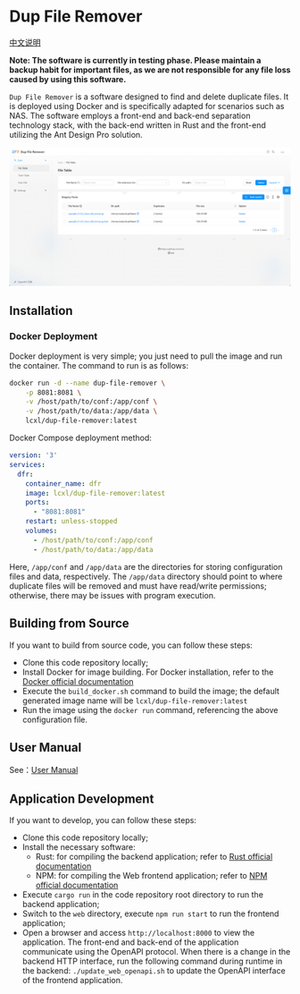 # Dup File Remover

[中文说明](./README_CN.md)

**Note: The software is currently in testing phase. Please maintain a backup habit for important files, as we are not responsible for any file loss caused by using this software.**

`Dup File Remover` is a software designed to find and delete duplicate files. It is deployed using Docker and is specifically adapted for scenarios such as NAS. The software employs a front-end and back-end separation technology stack, with the back-end written in Rust and the front-end utilizing the Ant Design Pro solution.

![filelist](./docs/images/filelist_en.png)

## Installation

### Docker Deployment

Docker deployment is very simple; you just need to pull the image and run the container. The command to run is as follows:
```bash
docker run -d --name dup-file-remover \
    -p 8081:8081 \
    -v /host/path/to/conf:/app/conf \
    -v /host/path/to/data:/app/data \
    lcxl/dup-file-remover:latest
```
Docker Compose deployment method:
```yaml
version: '3'
services:
  dfr:
    container_name: dfr
    image: lcxl/dup-file-remover:latest
    ports:
      - "8081:8081"
    restart: unless-stopped
    volumes:
      - /host/path/to/conf:/app/conf
      - /host/path/to/data:/app/data
```
Here, `/app/conf` and `/app/data` are the directories for storing configuration files and data, respectively. The `/app/data` directory should point to where duplicate files will be removed and must have read/write permissions; otherwise, there may be issues with program execution.

## Building from Source

If you want to build from source code, you can follow these steps:
* Clone this code repository locally;
* Install Docker for image building. For Docker installation, refer to the [Docker official documentation](https://docs.docker.com/engine/install/)
* Execute the `build_docker.sh` command to build the image; the default generated image name will be `lcxl/dup-file-remover:latest`
* Run the image using the `docker run` command, referencing the above configuration file.

## User Manual

See：[User Manual](./docs/USAGE_EN.md)


## Application Development

If you want to develop, you can follow these steps:
* Clone this code repository locally;
* Install the necessary software:
    * Rust: for compiling the backend application; refer to [Rust official documentation](https://www.rust-lang.org/learn/get-started)
    * NPM: for compiling the Web frontend application; refer to [NPM official documentation](https://docs.npmjs.com/downloading-and-installing-node-js-and-npm)
* Execute `cargo run` in the code repository root directory to run the backend application;
* Switch to the `web` directory, execute `npm run start` to run the frontend application;
* Open a browser and access `http://localhost:8000` to view the application.
The front-end and back-end of the application communicate using the OpenAPI protocol. When there is a change in the backend HTTP interface, run the following command during runtime in the backend: `./update_web_openapi.sh` to update the OpenAPI interface of the frontend application.
